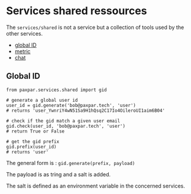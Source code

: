 # Services shared ressources

The `services/shared` is not a service
but a collection of tools used by the other services.

* [global ID](#global-id)
* [metric](metric.md)
* [chat](chat.md)



## Global ID

```
from paxpar.services.shared import gid

# generate a global user id
user_id = gid.generate('bob@paxpar.tech', 'user')
# returns 'user_YwnriY4wN51Sa9H1hQsq2C17Io4OileroUI1aim6B04'

# check if the gid match a given user email
gid.check(user_id, 'bob@paxpar.tech', 'user')
# return True or False

# get the gid prefix
gid.prefix(user_id)
# returns 'user'

```


The general form is :
`gid.generate(prefix, payload)`

The payload is as tring and a salt is added.

The salt is defined as an environment variable in the concerned services.

